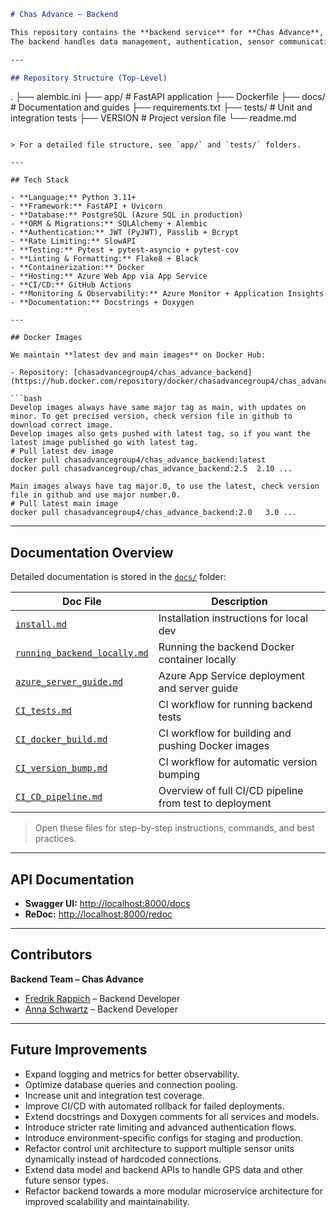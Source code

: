 
```markdown
# Chas Advance – Backend

This repository contains the **backend service** for **Chas Advance**, a logistics platform enabling climate-controlled and fully traceable delivery of specialized goods.  
The backend handles data management, authentication, sensor communication, vehicle integration, and provides REST APIs for both the frontend and IoT systems.

---

## Repository Structure (Top-Level)

```

.
├── alembic.ini
├── app/                     # FastAPI application
├── Dockerfile
├── docs/                    # Documentation and guides
├── requirements.txt
├── tests/                   # Unit and integration tests
├── VERSION                  # Project version file
└── readme.md

````

> For a detailed file structure, see `app/` and `tests/` folders.

---

## Tech Stack

- **Language:** Python 3.11+
- **Framework:** FastAPI + Uvicorn
- **Database:** PostgreSQL (Azure SQL in production)
- **ORM & Migrations:** SQLAlchemy + Alembic
- **Authentication:** JWT (PyJWT), Passlib + Bcrypt
- **Rate Limiting:** SlowAPI
- **Testing:** Pytest + pytest-asyncio + pytest-cov
- **Linting & Formatting:** Flake8 + Black
- **Containerization:** Docker
- **Hosting:** Azure Web App via App Service
- **CI/CD:** GitHub Actions
- **Monitoring & Observability:** Azure Monitor + Application Insights
- **Documentation:** Docstrings + Doxygen

---

## Docker Images

We maintain **latest dev and main images** on Docker Hub:

- Repository: [chasadvancegroup4/chas_advance_backend](https://hub.docker.com/repository/docker/chasadvancegroup4/chas_advance_backend/general)

```bash
Develop images always have same major tag as main, with updates on minor. To get precised version, check version file in github to download correct image.  
Develop images also gets pushed with latest tag, so if you want the latest image published go with latest tag. 
# Pull latest dev image
docker pull chasadvancegroup4/chas_advance_backend:latest  
docker pull chasadvancegroup/chas_advance_backend:2.5  2.10 ...   

Main images always have tag major.0, to use the latest, check version file in github and use major number.0.  
# Pull latest main image  
docker pull chasadvancegroup4/chas_advance_backend:2.0   3.0 ...  
````

---

## Documentation Overview

Detailed documentation is stored in the [`docs/`](docs/) folder:

| Doc File | Description |
| -------- | ----------- |
| [`install.md`](docs/install.md) | Installation instructions for local dev |
| [`running_backend_locally.md`](docs/running_backend_locally.md) | Running the backend Docker container locally |
| [`azure_server_guide.md`](docs/azure_server_guide.md) | Azure App Service deployment and server guide |
| [`CI_tests.md`](docs/CI_tests.md) | CI workflow for running backend tests |
| [`CI_docker_build.md`](docs/CI_docker_build.md) | CI workflow for building and pushing Docker images |
| [`CI_version_bump.md`](docs/CI_version_bump.md) | CI workflow for automatic version bumping |
| [`CI_CD_pipeline.md`](docs/CI_CD_pipeline.md) | Overview of full CI/CD pipeline from test to deployment |

> Open these files for step-by-step instructions, commands, and best practices.


---

## API Documentation

* **Swagger UI:** [http://localhost:8000/docs](http://localhost:8000/docs)
* **ReDoc:** [http://localhost:8000/redoc](http://localhost:8000/redoc)

---

## Contributors

**Backend Team – Chas Advance**

* [Fredrik Rappich](https://github.com/Rappich) – Backend Developer
* [Anna Schwartz](https://github.com/AnnaSchwartzChas) – Backend Developer

---

## Future Improvements

* Expand logging and metrics for better observability.
* Optimize database queries and connection pooling.
* Increase unit and integration test coverage.
* Improve CI/CD with automated rollback for failed deployments.
* Extend docstrings and Doxygen comments for all services and models.
* Introduce stricter rate limiting and advanced authentication flows.
* Introduce environment-specific configs for staging and production.
* Refactor control unit architecture to support multiple sensor units dynamically instead of hardcoded connections.
* Extend data model and backend APIs to handle GPS data and other future sensor types.
* Refactor backend towards a more modular microservice architecture for improved scalability and maintainability.

